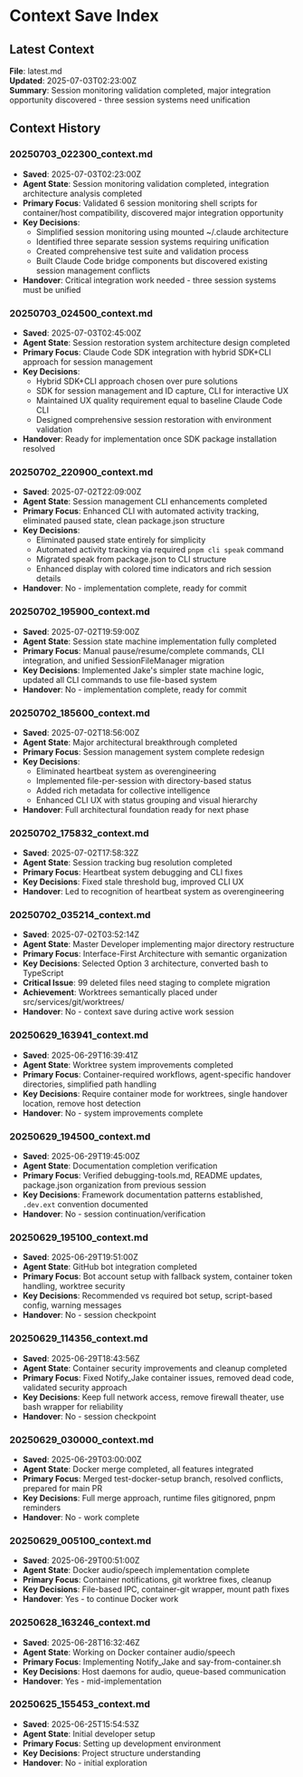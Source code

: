 # Context Save Index

## Latest Context

**File**: latest.md  
**Updated**: 2025-07-03T02:23:00Z  
**Summary**: Session monitoring validation completed, major integration opportunity discovered - three session systems need unification

## Context History

### 20250703_022300_context.md

- **Saved**: 2025-07-03T02:23:00Z
- **Agent State**: Session monitoring validation completed, integration architecture analysis completed
- **Primary Focus**: Validated 6 session monitoring shell scripts for container/host compatibility, discovered major integration opportunity
- **Key Decisions**: 
  - Simplified session monitoring using mounted ~/.claude architecture
  - Identified three separate session systems requiring unification
  - Created comprehensive test suite and validation process
  - Built Claude Code bridge components but discovered existing session management conflicts
- **Handover**: Critical integration work needed - three session systems must be unified

### 20250703_024500_context.md

- **Saved**: 2025-07-03T02:45:00Z
- **Agent State**: Session restoration system architecture design completed
- **Primary Focus**: Claude Code SDK integration with hybrid SDK+CLI approach for session management
- **Key Decisions**: 
  - Hybrid SDK+CLI approach chosen over pure solutions
  - SDK for session management and ID capture, CLI for interactive UX
  - Maintained UX quality requirement equal to baseline Claude Code CLI
  - Designed comprehensive session restoration with environment validation
- **Handover**: Ready for implementation once SDK package installation resolved

### 20250702_220900_context.md

- **Saved**: 2025-07-02T22:09:00Z
- **Agent State**: Session management CLI enhancements completed
- **Primary Focus**: Enhanced CLI with automated activity tracking, eliminated paused state, clean package.json structure
- **Key Decisions**: 
  - Eliminated paused state entirely for simplicity
  - Automated activity tracking via required `pnpm cli speak` command
  - Migrated speak from package.json to CLI structure
  - Enhanced display with colored time indicators and rich session details
- **Handover**: No - implementation complete, ready for commit

### 20250702_195900_context.md

- **Saved**: 2025-07-02T19:59:00Z
- **Agent State**: Session state machine implementation fully completed
- **Primary Focus**: Manual pause/resume/complete commands, CLI integration, and unified SessionFileManager migration
- **Key Decisions**: Implemented Jake's simpler state machine logic, updated all CLI commands to use file-based system
- **Handover**: No - implementation complete, ready for commit

### 20250702_185600_context.md

- **Saved**: 2025-07-02T18:56:00Z
- **Agent State**: Major architectural breakthrough completed
- **Primary Focus**: Session management system complete redesign
- **Key Decisions**: 
  - Eliminated heartbeat system as overengineering
  - Implemented file-per-session with directory-based status
  - Added rich metadata for collective intelligence
  - Enhanced CLI UX with status grouping and visual hierarchy
- **Handover**: Full architectural foundation ready for next phase

### 20250702_175832_context.md

- **Saved**: 2025-07-02T17:58:32Z
- **Agent State**: Session tracking bug resolution completed
- **Primary Focus**: Heartbeat system debugging and CLI fixes
- **Key Decisions**: Fixed stale threshold bug, improved CLI UX
- **Handover**: Led to recognition of heartbeat system as overengineering

### 20250702_035214_context.md

- **Saved**: 2025-07-02T03:52:14Z
- **Agent State**: Master Developer implementing major directory restructure
- **Primary Focus**: Interface-First Architecture with semantic organization
- **Key Decisions**: Selected Option 3 architecture, converted bash to TypeScript
- **Critical Issue**: 99 deleted files need staging to complete migration
- **Achievement**: Worktrees semantically placed under src/services/git/worktrees/
- **Handover**: No - context save during active work session

### 20250629_163941_context.md
- **Saved**: 2025-06-29T16:39:41Z
- **Agent State**: Worktree system improvements completed
- **Primary Focus**: Container-required workflows, agent-specific handover directories, simplified path handling
- **Key Decisions**: Require container mode for worktrees, single handover location, remove host detection
- **Handover**: No - system improvements complete

### 20250629_194500_context.md
- **Saved**: 2025-06-29T19:45:00Z
- **Agent State**: Documentation completion verification
- **Primary Focus**: Verified debugging-tools.md, README updates, package.json organization from previous session
- **Key Decisions**: Framework documentation patterns established, `.dev.ext` convention documented
- **Handover**: No - session continuation/verification

### 20250629_195100_context.md
- **Saved**: 2025-06-29T19:51:00Z
- **Agent State**: GitHub bot integration completed
- **Primary Focus**: Bot account setup with fallback system, container token handling, worktree security
- **Key Decisions**: Recommended vs required bot setup, script-based config, warning messages
- **Handover**: No - session checkpoint

### 20250629_114356_context.md
- **Saved**: 2025-06-29T18:43:56Z
- **Agent State**: Container security improvements and cleanup completed
- **Primary Focus**: Fixed Notify_Jake container issues, removed dead code, validated security approach
- **Key Decisions**: Keep full network access, remove firewall theater, use bash wrapper for reliability
- **Handover**: No - session checkpoint

### 20250629_030000_context.md
- **Saved**: 2025-06-29T03:00:00Z
- **Agent State**: Docker merge completed, all features integrated
- **Primary Focus**: Merged test-docker-setup branch, resolved conflicts, prepared for main PR
- **Key Decisions**: Full merge approach, runtime files gitignored, pnpm reminders
- **Handover**: No - work complete

### 20250629_005100_context.md
- **Saved**: 2025-06-29T00:51:00Z
- **Agent State**: Docker audio/speech implementation complete
- **Primary Focus**: Container notifications, git worktree fixes, cleanup
- **Key Decisions**: File-based IPC, container-git wrapper, mount path fixes
- **Handover**: Yes - to continue Docker work

### 20250628_163246_context.md
- **Saved**: 2025-06-28T16:32:46Z
- **Agent State**: Working on Docker container audio/speech
- **Primary Focus**: Implementing Notify_Jake and say-from-container.sh
- **Key Decisions**: Host daemons for audio, queue-based communication
- **Handover**: Yes - mid-implementation

### 20250625_155453_context.md
- **Saved**: 2025-06-25T15:54:53Z
- **Agent State**: Initial developer setup
- **Primary Focus**: Setting up development environment
- **Key Decisions**: Project structure understanding
- **Handover**: No - initial exploration
